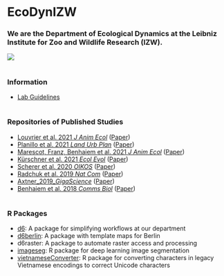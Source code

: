 # EcoDynIZW
### We are the Department of Ecological Dynamics at the Leibniz Institute for Zoo and Wildlife Research (IZW).

![](https://ecologicaldynamicsizw.files.wordpress.com/2019/03/slide1-1.png)

#

### Information

* [Lab Guidelines](https://ecodynizw.github.io/D6-Guidelines/)

#

### Repositories of Published Studies
- [Louvrier et al. 2021 *J Anim Ecol*](https://github.com/EcoDynIZW/Louvrier_2021_JAnimEcol) ([Paper](https://doi.org/10.1111/1365-2656.13635))
- [Planillo et al. 2021 *Land Urb Plan*](https://github.com/EcoDynIZW/Planillo_2021_LandUrbPlan) ([Paper](https://doi.org/10.1016/j.landurbplan.2021.104098))
- [Marescot, Franz, Benhaiem et al. 2021 *J Anim Ecol*](https://github.com/EcoDynIZW/Marescot_Franz_Benhaiem_2021_JAnimEcol) ([Paper](https://doi.org/10.1111/1365-2656.13555))
- [Kürschner et al. 2021 *Ecol Evol*](https://github.com/EcoDynIZW/Kuerschner_2021_EcolEvol) ([Paper](http://doi.org/10.1002/ece3.7478))
- [Scherer et al. 2020 *OIKOS*](https://github.com/EcoDynIZW/Scherer_2020_OIKOS) ([Paper](http://doi.org/10.1111/oik.07002))
- [Radchuk et al. 2019 *Nat Com*](https://github.com/EcoDynIZW/Radchuk_2019_NatCom) ([Paper](http://doi.org/10.1038/s41467-019-10924-4))
- [Axtner_2019_*GigaScience*](https://github.com/EcoDynIZW/Axtner_2019_GigaScience) ([Paper](http://doi.org/10.1093/gigascience/giz029))
- [Benhaiem et al. 2018 *Comms Biol*](https://github.com/EcoDynIZW/Benhaiem_2018_CommsBio) ([Paper](http://doi.org/10.1038/s42003-018-0197-1))

#

### R Packages

- [d6](https://github.com/EcoDynIZW/d6): A package for simplifying workflows at our department
- [d6berlin](https://github.com/EcoDynIZW/d6berlin): A package with template maps for Berlin
- d6raster: A package to automate raster access and processing
- [imageseg](https://github.com/EcoDynIZW/imageseg): R package for deep learning image segmentation
- [vietnameseConverter](https://github.com/EcoDynIZW/vietnameseConverter): R package for converting characters in legacy Vietnamese encodings to correct Unicode characters
